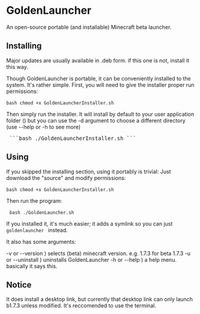# GoldenLauncher
An open-source portable (and installable) Minecraft beta launcher.
## Installing
Major updates are usually available in .deb form. if this one is not, install it this way.

Though GoldenLauncher is portable, it can be conveniently installed to the system. It's rather simple.
First, you will need to give the installer proper run permissions: <pre> ```bash chmod +x GoldenLauncherInstaller.sh ``` </pre>
Then simply run the installer. It will install by default to your user application folder () but you can use the -d argument to choose a different directory (use --help or -h to see more)
<pre> ```bash ./GoldenLauncherInstaller.sh ``` </pre>
## Using
If you skipped the installing section, using it portably is trivial:
Just download the "source" and modify permissions: <pre> ```bash chmod +x GoldenLauncherInstaller.sh ``` </pre>
Then run the program:<pre> ```bash ./GoldenLauncher.sh ``` </pre>

If you installed it, it's much easier; it adds a symlink so you can just ```goldenlauncher ``` instead.

It also has some arguments:

-v or --version ) selects (beta) minecraft version. e.g. 1.7.3 for beta 1.7.3
-u or --uninstall ) uninstalls GoldenLauncher
-h or --help ) a help menu. basically it says this.

## Notice
It does install a desktop link, but currently that desktop link can only launch b1.7.3 unless modified. It's reccomended to use the terminal.
